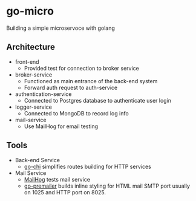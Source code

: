 # go-micro
Building a simple microservoce with golang

## Architecture
- front-end
    - Provided test for connection to broker service
- broker-service
    - Functioned as main entrance of the back-end system
    - Forward auth request to auth-service
- authentication-service
    - Connected to Postgres database to authenticate user login
- logger-service
    - Connected to MongoDB to record log info
- mail-service
    - Use MailHog for email testing 


## Tools
- Back-end Service
    - [go-chi](https://github.com/go-chi/chi) simplifies routes building for HTTP services
- Mail Service
    - [MailHog](https://github.com/mailhog/MailHog) tests mail service
    - [go-premailer](https://github.com/vanng822/go-premailer) builds inline styling for HTML mail
    SMTP port usually on 1025 and HTTP port on 8025.